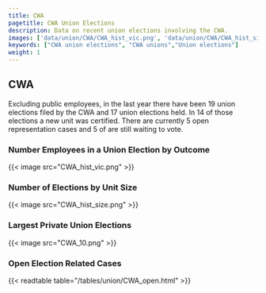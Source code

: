 ```yaml
---
title: CWA
pagetitle: CWA Union Elections
description: Data on recent union elections involving the CWA.
images: ['data/union/CWA/CWA_hist_vic.png', 'data/union/CWA/CWA_hist_size.png', 'data/union/CWA/CWA_10.png']
keywords: ["CWA union elections", "CWA unions","Union elections"]
weight: 1
---
```

##  CWA

Excluding public employees, in the last year there have been 19 union elections filed by the CWA and 17 union elections held. In 14 of those elections a new unit was certified. There are currently 5 open representation cases and 5 of are still waiting to vote.

### Number Employees in a Union Election by Outcome
{{< image src="CWA_hist_vic.png" >}}

### Number of Elections by Unit Size
{{< image src="CWA_hist_size.png" >}}

### Largest Private Union Elections
{{< image src="CWA_10.png" >}}

### Open Election Related Cases
{{< readtable table="/tables/union/CWA_open.html" >}}

